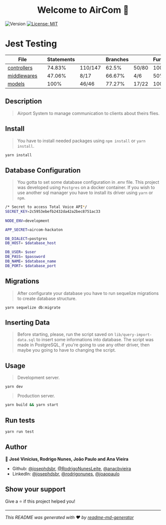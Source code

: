 <h1 align="center">Welcome to AirCom 👋</h1>
<p>
  <img alt="Version" src="https://img.shields.io/badge/version-1.0.0-blue.svg?cacheSeconds=2592000" />
  <a href="#" target="_blank">
    <img alt="License: MIT" src="https://img.shields.io/badge/License-MIT-yellow.svg" />
  </a>
</p>

# Jest Testing

<div class='wrapper'>
<table class="coverage-summary">
<thead>
<tr>
   <th data-col="file" data-fmt="html" data-html="true" class="file">File</th>
   <th data-col="pic" data-type="number" data-fmt="html" data-html="true" class="pic"></th>
   <th data-col="statements" data-type="number" data-fmt="pct" class="pct">Statements</th>
   <th data-col="statements_raw" data-type="number" data-fmt="html" class="abs"></th>
   <th data-col="branches" data-type="number" data-fmt="pct" class="pct">Branches</th>
   <th data-col="branches_raw" data-type="number" data-fmt="html" class="abs"></th>
   <th data-col="functions" data-type="number" data-fmt="pct" class="pct">Functions</th>
   <th data-col="functions_raw" data-type="number" data-fmt="html" class="abs"></th>
   <th data-col="lines" data-type="number" data-fmt="pct" class="pct">Lines</th>
   <th data-col="lines_raw" data-type="number" data-fmt="html" class="abs"></th>
</tr>
</thead>
<tbody><tr>
	<td class="file medium" data-value="controllers"><a href="controllers/index.html">controllers</a></td>
	<td data-value="74.83" class="pic medium"><div class="chart"><div class="cover-fill" style="width: 74%;"></div><div class="cover-empty" style="width:26%;"></div></div></td>
	<td data-value="74.83" class="pct medium">74.83%</td>
	<td data-value="147" class="abs medium">110/147</td>
	<td data-value="62.5" class="pct medium">62.5%</td>
	<td data-value="80" class="abs medium">50/80</td>
	<td data-value="100" class="pct high">100%</td>
	<td data-value="21" class="abs high">21/21</td>
	<td data-value="89.41" class="pct high">89.41%</td>
	<td data-value="85" class="abs high">76/85</td>
	</tr>

<tr>
	<td class="file low" data-value="middlewares"><a href="middlewares/index.html">middlewares</a></td>
	<td data-value="47.06" class="pic low"><div class="chart"><div class="cover-fill" style="width: 47%;"></div><div class="cover-empty" style="width:53%;"></div></div></td>
	<td data-value="47.06" class="pct low">47.06%</td>
	<td data-value="17" class="abs low">8/17</td>
	<td data-value="66.67" class="pct medium">66.67%</td>
	<td data-value="6" class="abs medium">4/6</td>
	<td data-value="50" class="pct medium">50%</td>
	<td data-value="2" class="abs medium">1/2</td>
	<td data-value="33.33" class="pct low">33.33%</td>
	<td data-value="12" class="abs low">4/12</td>
	</tr>

<tr>
	<td class="file high" data-value="models"><a href="models/index.html">models</a></td>
	<td data-value="100" class="pic high"><div class="chart"><div class="cover-fill cover-full" style="width: 100%;"></div><div class="cover-empty" style="width:0%;"></div></div></td>
	<td data-value="100" class="pct high">100%</td>
	<td data-value="46" class="abs high">46/46</td>
	<td data-value="77.27" class="pct medium">77.27%</td>
	<td data-value="22" class="abs medium">17/22</td>
	<td data-value="100" class="pct high">100%</td>
	<td data-value="16" class="abs high">16/16</td>
	<td data-value="100" class="pct high">100%</td>
	<td data-value="33" class="abs high">33/33</td>
	</tr>

</tbody>
</table>
</div><div class='push'></div><!-- for sticky footer -->

## Description

> Airport System to manage communication to clients about theirs flies.

## Install

> You have to install needed packages using ``npm install`` or ``yarn install``.

```sh
yarn install
```

## Database Configuration

> You gotta to set some database configuration in .env file. This project was developed using ```Postgres``` on a docker container. If you wish to use another sql manager you have to install its driver using ``yarn`` or ``npm``.
```sh
/* Secret to access Total Voice API*/
SECRET_KEY=2c5953ebefb2432da42a2bec8751ac33
 
NODE_ENV=development

APP_SECRET=aircom-hackaton

DB_DIALECT=postgres
DB_HOST= $database_host

DB_USER= $user
DB_PASS= $password
DB_NAME= $database_name
DB_PORT= $database_port

```

## Migrations

> After configurate your database you have to run sequelize migrations to create database structure.

```ssh
yarn sequelize db:migrate
```

## Inserting Data

> Before starting, please, run the script saved on ``lib/query-import-data.sql`` to insert some informations into database.
> The script was made in PostgreSQL, if you're going to use any other driver, then maybe you going to have to changing the script.
## Usage

> Development server.

```ssh
yarn dev
```

> Production server.

```sh
yarn build && yarn start
```

## Run tests

```sh
yarn run test
```

## Author

👤 **José Vinícius, Rodrigo Nunes, João Paulo and Ana Vieira**

* Github: [@josephdsbr](https://github.com/josephdsbr), [@RodrigoNunesLeite](https://github.com/RodrigoNunesLeite), [@anacbvieira](https://github.com/anacbvieira)
* LinkedIn: [@josephdsbr](https://linkedin.com/in/josephdsbr), [@rodrigonunes](https://www.linkedin.com/in/rodrigo-nunes-53ab5297/), [@joaopaulo](https://www.linkedin.com/in/joaopaulos4/)

## Show your support

Give a ⭐️ if this project helped you!

***
_This README was generated with ❤️ by [readme-md-generator](https://github.com/kefranabg/readme-md-generator)_
